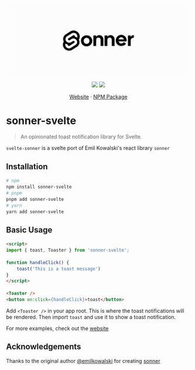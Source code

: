 <p align="center">
<img src="./banner.png" alt="" />
</p>
<p align="center">
<img src="https://img.shields.io/npm/l/sonner-svelte?color=blue" />
<img src="https://img.shields.io/npm/v/sonner-svelte?color=red" />
</p>
<p align="center">
<a href="https://sonner-svelte.vercel.app">Website</a> · <a href="https://npmjs.com/package/sonner-svelte">NPM Package</a>
</p>

# sonner-svelte

> An opinionated toast notification library for Svelte.

`svelte-sonner` is a svelte port of Emil Kowalski's react library `sonner`

## Installation

```bash
# npm
npm install sonner-svelte
# pnpm
pnpm add sonner-svelte
# yarn
yarn add sonner-svelte
```

## Basic Usage

```html
<script>
import { toast, Toaster } from 'sonner-svelte';

function handleClick() {
    toast('This is a toast message')
}
</script>

<Toaster />
<button on:click={handleClick}>toast</button>
```

Add `<Toaster />` in your app root. This is where the toast notifications will be rendered. Then import `toast` and use it to show a toast notification.

For more examples, check out the [website](https://sonner-svelte.vercel.app/)

## Acknowledgements

Thanks to the original author [@emilkowalski](https://github.com/emilkowalski) for creating [sonner](https://github.com/emilkowalski/sonner)
